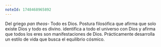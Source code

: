 ```yaml
---
noteId: 1748468965892
---
```


Del griego *pan theos*- Todo es Dios. Postura filosófica que afirma que solo existe Dios y todo es divino. identifica a todo el universo con Dios y afirma que todos los eres son manifestaciones de Dios. Prácticamente desarrolla un estilo de vida que busca el equilibrio cósmico.
